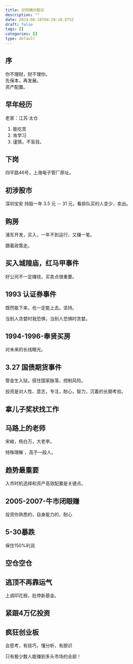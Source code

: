 ```yaml
---
title: 孙阿姨炒股记
description: ""
date: 2024-06-28T04:29:10.875Z
draft: false
tags: []
categories: []
type: default
---
```



## 序
你不理财，财不理你。  
先保本，再发展。  
资产配置。  

## 早年经历
老家：江苏·太仓 

1. 能吃苦
2. 肯学习
3. 谨慎，不盲目。

## 下岗

四平路46号，上海电子管厂原址。

## 初涉股市

深圳宝安 持股一年 3.5 元 -- 31 元，看排队买的人变少，卖出。

## 购房

浦东开发，买入，一年不到运行，又赚一笔。

跟着政策走。

## 买入城隍庙，红马甲事件

好公司不一定赚钱，买卖点很重要。

## 1993 认证券事件

既然能下来，也一定能上去。坚持。

当别人贪婪时我恐惧，当别人恐惧时贪婪。

## 1994-1996-奉贤买房

对未来的长线眼光。

## 3.27 国债期货事件

管金生入狱。搭住国家脉落，控制风险。

投资是对人性、意志，专注，耐心，智力，沉着的长期考验。

## 拿儿子奖状找工作

## 马路上的老师

宋峻，杨白万，大老李。

特殊理解 ，高于一般人。

## 趋势最重要

入市时机选择和资产高效配置是关键点。

## 2005-2007-牛市闭眼赚

投资你熟悉的，自身能力的，耐心

## 5-30暴跌

保住150%利润

## 空仓空仓

## 逃顶不再靠运气

上调印花税，批停新基金。

## 紧跟4万亿投资

## 疯狂创业板

会思考，有技巧，懂分析，有胆识 

只有极少数人能赚到多头市场的全部！







